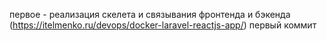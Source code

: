 первое - реализация скелета и связывания фронтенда и бэкенда 
(https://itelmenko.ru/devops/docker-laravel-reactjs-app/)
первый коммит 